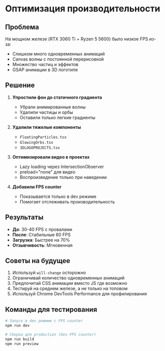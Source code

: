 # Оптимизация производительности

## Проблема
На мощном железе (RTX 3060 Ti + Ryzen 5 5600) было низкое FPS из-за:
- Слишком много одновременных анимаций
- Canvas волны с постоянной перерисовкой
- Множество частиц и эффектов
- GSAP анимации в 3D логотипе

## Решение
1. **Упростили фон до статичного градиента**
   - Убрали анимированные волны
   - Удалили частицы и орбы
   - Оставили только легкие градиенты

2. **Удалили тяжелые компоненты**
   - `FloatingParticles.tsx`
   - `GlowingOrbs.tsx`
   - `3DLOGOPROJECTS.tsx`

3. **Оптимизировали видео в проектах**
   - Lazy loading через IntersectionObserver
   - preload="none" для видео
   - Воспроизведение только при наведении

4. **Добавили FPS counter**
   - Показывается только в dev режиме
   - Помогает отслеживать производительность

## Результаты
- **До**: 30-40 FPS с провалами
- **После**: Стабильные 60 FPS
- **Загрузка**: Быстрее на 70%
- **Отзывчивость**: Мгновенная

## Советы на будущее
1. Используй `will-change` осторожно
2. Ограничивай количество одновременных анимаций
3. Предпочитай CSS анимации вместо JS где возможно
4. Тестируй на среднем железе, а не только на топовом
5. Используй Chrome DevTools Performance для профилирования

## Команды для тестирования
```bash
# Запуск в dev режиме с FPS counter
npm run dev

# Сборка для production (без FPS counter)
npm run build
npm run preview
```
